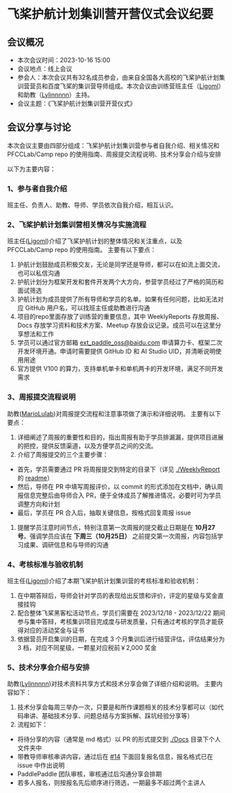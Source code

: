 # 飞桨护航计划集训营开营仪式会议纪要

## 会议概况

- 本次会议时间：2023-10-16 15:00
- 会议地点：线上会议
- 参会人：本次会议共有32名成员参会，由来自全国各大高校的飞桨护航计划集训营营员和百度飞桨的集训营导师组成。本次会议由训练营班主任（[Ligoml](https://github.com/Ligoml)）和助教（[Lylinnnnn](https://github.com/Lylinnnnn)）主持。
- 会议主题：《飞桨护航计划集训营开营仪式》



## 会议分享与讨论

本次会议主要由四部分组成：飞桨护航计划集训营参与者自我介绍、相关情况和 PFCCLab/Camp repo 的使用指南、周报提交流程说明、技术分享会介绍与安排

以下为主要内容：


### 1、参与者自我介绍

班主任、负责人、助教、导师、学员依次自我介绍，相互认识。


### 2、飞桨护航计划集训营相关情况与实施流程

班主任([Ligoml](https://github.com/Ligoml))介绍了飞桨护航计划的整体情况和关注重点，以及 PFCCLab/Camp repo 的使用指南。
主要有以下要点：
1. 护航计划鼓励成员积极交友，无论是同学还是导师，都可以在如流上面交流，也可以私信沟通
2. 护航计划分为框架开发和套件开发两个大方向，参营学员经过了严格的简历和面试筛选
3. 护航计划为成员提供了所有导师和学员的名单。如果有任何问题，比如无法对应 GitHub 用户名，可以找班主任或助教进行沟通
4. 项目的repo里面存放了训练营的重要信息，其中 WeeklyReports 存放周报、Docs 存放学习资料和技术方案、Meetup 存放会议记录。成员可以在这里分享想法和工作
5. 学员可以通过官方邮箱 ext_paddle_oss@baidu.com 申请算力卡、框架二次开发环境开通。申请时需要提供 GitHub ID 和 AI Studio UID，并清晰说明使用用途
6. 官方提供 V100 的算力，支持单机单卡和单机两卡的开发环境，满足不同开发需求


### 3、周报提交流程说明

助教([MarioLulab](https://github.com/MarioLulab))对周报提交流程和注意事项做了演示和详细说明。
主要有以下要点：
1. 详细阐述了周报的重要性和目的，指出周报有助于学员排漏漏，提供项目进展的把控，提供反馈渠道，以及方便学员之间的交流。
2. 介绍了周报提交的三个主要步骤：
  * 首先，学员需要通过 PR 将周报提交到特定的目录下（详见 [./WeeklyReport](https://github.com/PFCCLab/Camp/tree/main/WeeklyReports) 的 [readme](https://github.com/PFCCLab/Camp/blob/main/WeeklyReports/README.md)）
  * 然后，导师在 PR 中填写周报评价，以 commit 的形式添加在文档中，确认周报信息完整后由导师合入 PR，便于全体成员了解推进情况，必要时可为学员调整方向和计划
  * 最后，学员在 PR 合入后，抽取关键信息，按格式回复周报 issue
1. 提醒学员注意时间节点，特别注意第一次周报的提交截止日期是在 **10月27号**。强调学员应该在 **下周三（10月25日）** 之前提交第一次周报，内容包括学习成果、调研信息和与导师的沟通

### 4、考核标准与验收机制

班主任([Ligoml](https://github.com/Ligoml))介绍了本期飞桨护航计划集训营的考核标准和验收机制：
1. 在中期答辩后，导师会针对学员的表现给出反馈和评价，评定的星级与奖金直接挂钩
2. 配合整体飞桨黑客松活动节点，学员们需要在 2023/12/18 - 2023/12/22 期间参与集中答辩，考核集训项目完成度与研发质量，只有通过考核的学员才能获得对应的活动奖金与证书
3. 依据营员开启集训的日期，在完成 3 个月集训后进行结营评估，评估结果分为 3 档，对应不同星级，一颗星对应税前￥2,000 奖金

### 5、技术分享会介绍与安排

助教([Lylinnnnn](https://github.com/Lylinnnnn))对技术资料共享方式和技术分享会做了详细介绍和说明。
主要内容如下：
1. 技术分享会每周三举办一次，只要是和所作课题相关的技术分享都可以（如代码串讲、基础技术分享、问题总结与方案拆解、踩坑经验分享等）
2. 流程如下：
  * 将待分享的内容（通常是 md 格式）以 PR 的形式提交到 [./Docs](https://github.com/PFCCLab/Camp/tree/main/Docs) 目录下个人文件夹中
  * 带教导师审核串讲内容，通过后在 [#14](https://github.com/PFCCLab/Camp/issues/14) 下面回复报名信息，报名格式已在 issue 中作出说明
  * PaddlePaddle 团队审核，审核通过后沟通分享会排期
  * 若多人报名，则按报名先后顺序进行筛选，一期最多不超过两个主讲人

